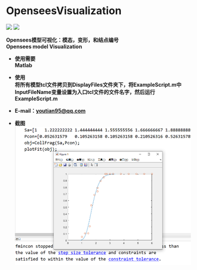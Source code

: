 # OpenseesVisualization

<img src="https://img.shields.io/badge/platforms-win10-brightgreen"> <b>
<img src="https://img.shields.io/badge/license-GPL(3.0)-blue"> <br>

Opensees模型可视化：模态，变形，和结点编号<br>
Opensees model Visualization

* 使用需要<br>
  Matlab<br>

* 使用<br>
  将所有模型tcl文件拷贝到DisplayFiles文件夹下，将ExampleScript.m中InputFileName变量设置为入口tcl文件的文件名字，然后运行ExampleScript.m

* E-mail：youtian95@qq.com

* 截图<br>
![image](https://github.com/youtian95/CollapseCapacityCurveFitting/blob/main/snapshot.png)
